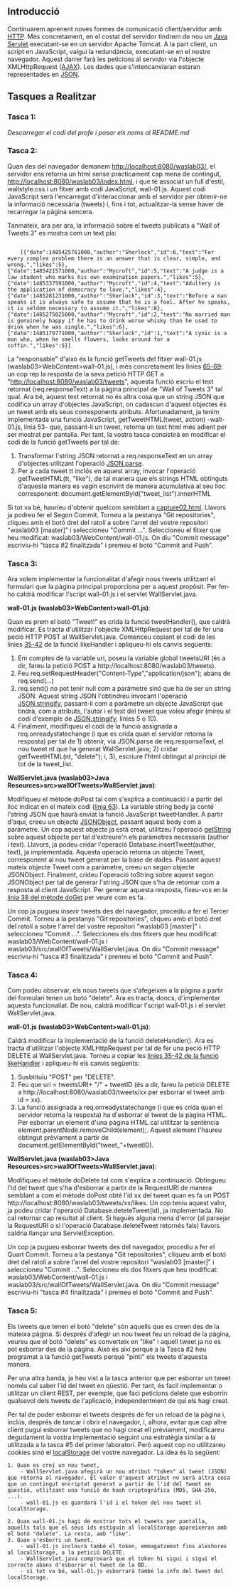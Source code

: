 ## Introducció

Continuarem aprenent noves formes de comunicació client/servidor amb [HTTP](https://en.wikipedia.org/wiki/Hypertext_Transfer_Protocol). Més concretament, en el costat del servidor tindrem de nou un [Java Servlet](https://en.wikipedia.org/wiki/Java_Servlet) executant-se en un servidor Apache Tomcat. A la part client, un script en JavaScript, valgui la redundància, executant-se en el nostre navegador. Aquest darrer farà les peticions al servidor via l'objecte XMLHttpRequest ([AJAX](https://www.w3schools.com/js/js_ajax_intro.asp)). Les dades que s'intencanviaran estaran representades en [JSON](https://www.w3schools.com/js/js_json_intro.asp).

## Tasques a Realitzar

### Tasca 1: 

_Descarregar el codi del profe i posar els noms al README.md_

### Tasca 2: 

Quan des del navegador demanem [http://localhost:8080/waslab03/](http://localhost:8080/waslab03/), el servidor ens retorna un html sense pràcticament cap mena de contingut, [http://localhost:8080/waslab03/index.html](http://localhost:8080/waslab03/index.html), i que té associat un full d'estil, wallstyle.css i un fitxer amb codi JavaScript, wall-01.js. Aquest codi JavaScript serà l'encarregat d'interaccionar amb el servidor per obtenir-ne la informació necessària (tweets) i, fins i tot, actualitzar-la sense haver de recarregar la pàgina sencera.

Tanmateix, ara per ara, la informació sobre el tweets publicats a "Wall of Tweets 3" es mostra com un text pla:

~~~

	[{"date":1485425761000,"author":"Sherlock","id":6,"text":"For every complex problem there is an answer that is clear, simple, and wrong.","likes":5},{"date":1485421571000,"author":"Mycroft","id":5,"text":"A judge is a law student who marks his own examination papers.","likes":5},{"date":1485337591000,"author":"Mycroft","id":4,"text":"Adultery is the application of democracy to love.","likes":4},{"date":1485281231000,"author":"Sherlock","id":3,"text":"Before a man speaks it is always safe to assume that he is a fool. After he speaks, it is seldom necessary to assume it.","likes":8},{"date":1485275025000,"author":"Mycroft","id":2,"text":"No married man is genuinely happy if he has to drink worse whisky than he used to drink when he was single.","likes":6},{"date":1485179771000,"author":"Sherlock","id":1,"text":"A cynic is a man who, when he smells flowers, looks around for a coffin.","likes":5}]

~~~

La "responsable" d'això és la funció getTweets del fitxer wall-01.js (waslab03>WebContent>wall-01.js), i més concretament les linies [65-69](https://bitbucket.org/fib_was/waslab03/src/master/waslab03/WebContent/wall-01.js?fileviewer=file-view-default#wall-01.js-65): un cop rep la resposta de la seva petició HTTP GET a "[http://localhost:8080/waslab03/tweets](http://localhost:8080/waslab03/tweets)", aquesta funció escriu el text retornat (req.responseText) a la pàgina principal de "Wall of Tweets 3" tal qual. Ara bé, aquest text retornat no és altra cosa que un string JSON que codifica un array d'objectes JavaScript, on cadascun d'aquest objectes és un tweet amb els seus corresponents atributs. Afortunadament, ja tenim implementada una funció JavaScript, getTweetHTML(tweet, action) -wall-01.js, línia 53- que, passant-li un tweet, retorna un text html més adient per ser mostrat per pantalla. Per tant, la vostra tasca consistirà en modificar el codi de la funció getTweets per tal de:

1. Transformar l'string JSON retornat a req.responseText en un array d'objectes utlitzant l'operació [JSON.parse](https://developer.mozilla.org/en-US/docs/Web/JavaScript/Reference/Global_Objects/JSON/parse).
2. Per a cada tweet tt inclós en aquest array, invocar l'operació getTweetHTML(tt, "like"), de tal manera que els strings HTML obtinguts d'aquesta manera es vagin escrivint de manera acumulativa al seu lloc corresponent: document.getElementById("tweet_list").innerHTML

Si tot va bé, hauríeu d'obtenir quelcom semblant a [capture02.html](http://atenea.upc.edu/pluginfile.php/2090731/mod_assign/intro/capture02.html). Llavors ja podreu fer el Segon Commit. Torneu a la pestanya "Git repositories", cliqueu amb el botó dret del ratolí a sobre l'arrel del vostre repositori "waslab03 [master]" i seleccioneu "Commit ...". Seleccioneu el fitxer que heu modificat: waslab03/WebContent/wall-01.js. On diu "Commit message" escriviu-hi "tasca #2 finalitzada" i  premeu el botó "Commit and Push".

### Tasca 3:

Ara volem implementar la funcionalitat d'afegir nous tweets utilitzant el formulari que la pàgina principal proporciona per a aquest propòsit. Per fer-ho caldrà modificar l'script wall-01.js i el servlet WallServlet.java.

**wall-01.js (waslab03>WebContent>wall-01.js)**:

Quan es prem el botó "Tweet!" es crida la funció tweetHandler(), que caldrà modificar. Es tracta d'utilitzar l'objecte XMLHttpRequest per tal de fer una peció HTTP POST al WallServlet.java. Comenceu copiant el codi de les linies [35-42](https://bitbucket.org/fib_was/waslab03/src/master/waslab03/WebContent/wall-01.js?fileviewer=file-view-default#wall-01.js-35) de la funció likeHandler i apliqueu-hi els canvis següents:

1. Em comptes de la variable uri, poseu la variable global tweetsURI (és a dir, fareu la petició POST a http://localhost:8080/waslab03/tweets).
2. Feu req.setRequestHeader("Content-Type","application/json"); abans de req.send(...)
3. req.send() no pot tenir null com a paràmetre sinó que ha de ser un string JSON. Aquest string JSON l'obtindreu invocant l'operació [JSON.stringify](https://developer.mozilla.org/en-US/docs/Web/JavaScript/Reference/Global_Objects/JSON/stringify), passant-li com a paràmetre un objecte JavaScript que tindrà, com a atributs, l'autor i el text del tweet que voleu afegir (mireu el codi d'exemple de [JSON.stringify](https://developer.mozilla.org/en-US/docs/Web/JavaScript/Reference/Global_Objects/JSON/stringify), línies 5 o 10).
4. Finalment, modifiqueu el codi de la funció assignada a req.onreadystatechange (i que es crida quan el servidor retorna la resposta) per tal de 1) obtenir, via JSON.parse de req.responseText, el nou tweet nt que ha generat WallServlet.java; 2) cridar getTweetHTML(nt, "delete"); i, 3), escriure l'html obtingut al principi de tot de la tweet_list.

**WallServlet.java (waslab03>Java Resources>src>wallOfTweets>WallServlet.java)**:

Modifiqueu el mètode doPost tal com s'explica a continuació i a partir del lloc indicat en el mateix codi ([linia 63](https://bitbucket.org/fib_was/waslab03/src/master/waslab03/src/wallOfTweets/WallServlet.java?at=master&fileviewer=file-view-default#WallServlet.java-63)). La variable string body ja conté l'string JSON que haurà enviat la funció JavaScript tweetHandler. A partir d'aquí, creeu un objecte [JSONObject](http://stleary.github.io/JSON-java/org/json/JSONObject.html), passant aquest body com a paràmetre. Un cop aquest objecte ja està creat, utilitzeu l'operació [getString](http://stleary.github.io/JSON-java/org/json/JSONObject.html#getString-java.lang.String-) sobre aquest objecte per tal d'extreure'n els paràmetres necessaris (author i text). Llavors, ja podeu cridar l'operació Database.insertTweet(author, text), ja implementada. Aquesta operació retorna un objecte Tweet, corresponent al nou tweet generat per la base de dades. Passant aquest mateix objecte Tweet com a paràmetre, creeu un segon objecte JSONObject. Finalment, crideu l'operació toString sobre aquest segon JSONObject per tal de generar l'string JSON que s'ha de retornar com a resposta al client JavaScript. Per generar aquesta resposta, fixeu-vos en la [linia 38 del mètode doGet](https://bitbucket.org/fib_was/waslab03/src/master/waslab03/src/wallOfTweets/WallServlet.java?at=master&fileviewer=file-view-default#WallServlet.java-38) per veure com es fa.

Un cop ja pugueu inserir tweets des del navegador, procediu a fer el Tercer Commit. Torneu a la pestanya "Git repositories", cliqueu amb el botó dret del ratolí a sobre l'arrel del vostre repositori "waslab03 [master]" i seleccioneu "Commit ...". Seleccioneu els dos fitxers que heu modificat: waslab03/WebContent/wall-01.js i waslab03/src/wallOfTweets/WallServlet.java. On diu "Commit message" escriviu-hi "tasca #3 finalitzada" i  premeu el botó "Commit and Push".


### Tasca 4:

Com podeu observar, els nous tweets que s'afegeixen a la pàgina a partir del formulari tenen un botó "delete". Ara es tracta, doncs, d'implementar aquesta funcionaliat. De nou, caldrà modificar l'script wall-01.js i el servlet WallServlet.java.

**wall-01.js (waslab03>WebContent>wall-01.js)**:

Caldrà modificar la implementació de la funció deleteHandler(). Ara es tracta d'utilitzar l'objecte XMLHttpRequest per tal de fer una peció HTTP DELETE al WallServlet.java. Torneu a copiar les [linies 35-42 de la funció likeHandler](https://bitbucket.org/fib_was/waslab03/src/master/waslab03/WebContent/wall-01.js?fileviewer=file-view-default#wall-01.js-35) i apliqueu-hi els canvis següents:

1. Susbtituïu "POST" per "DELETE".
2. Feu que uri = tweetsURI+ "/" + tweetID (és a dir, fareu la petició DELETE a http://localhost:8080/waslab03/tweets/xx per esborrar el tweet amb id = xx).
3. La funció assignada a req.onreadystatechange (i que es crida quan el servidor retorna la resposta) ha d'esborrar el tweet de la pàgina HTML. Per esborrar un element d'una pàgina HTML cal utilitzar la sentència element.parentNode.removeChild(element);. Aquest element l'haureu obtingut prèviament a partir de document.getElementById("tweet_"+tweetID).

**WallServlet.java (waslab03>Java Resources>src>wallOfTweets>WallServlet.java)**:

Modifiqueu el mètode doDelete tal com s'explica a continuació. Obtingueu l'id del tweet que s'ha d'esborrar a partir de la RequestURI de manera semblant a com el mètode doPost obté l'id xx del tweet quan es fa un POST http://localhost:8080/waslab03/tweets/xx/likes. Un cop teniu aquest valor, ja podeu cridar l'operació Database.deteteTweet(id), ja implementada. No cal retornar cap resultat al client. Si hagués alguna mena d'error (al parsejar la RequestURI o si l'operació Database.deleteTweet retornés fals) llavors caldria llançar una ServletException.

Un cop ja pugueu esborrar tweets des del navegador, procediu a fer el Quart Commit. Torneu a la pestanya "Git repositories", cliqueu amb el botó dret del ratolí a sobre l'arrel del vostre repositori "waslab03 [master]" i seleccioneu "Commit ...". Seleccioneu els dos fitxers que heu modificat: waslab03/WebContent/wall-01.js i waslab03/src/wallOfTweets/WallServlet.java. On diu "Commit message" escriviu-hi "tasca #4 finalitzada" i  premeu el botó "Commit and Push".

### Tasca 5:

Els tweets que tenen el botó "delete" són aquells que es creen des de la mateixa pàgina. Si després d'afegir un nou tweet feu un reload de la pàgina, veureu que el botó "delete" es converteix en "like" i aquell tweet ja no es pot esborrar des de la pàgina. Això és així perquè a la Tasca #2 heu programat a la funció getTweets perquè "pinti" els tweets d'aquesta manera.

Per una altra banda, ja heu vist a la tasca anterior que per esborrar un tweet només cal saber l'id del tweet en qüestió. Per tant, és facil implementar o utilitzar un client REST, per exemple, que faci peticions delete que esborrin qualsevol dels tweets de l'aplicació, independentment de qui els hagi creat.

Per tal de poder esborrar el tweets després de fer un reload de la pàgina i, inclús, després de tancar i obrir el navegador, i, alhora, evitar que cap altre client pugui esborrar tweets que no hagi creat ell prèviament, modificareu degudament la vostra implementació seguint una estratègia similar a la utilitzada a la tasca #5 del primer laboratori. Però aquest cop no utilitzareu cookies sinó el [localStorage](https://www.w3schools.com/html/html5_webstorage.asp) del vostre navegador. La idea és la següent:

	1. Quan es creï un nou tweet,
		- WallServlet.java afegirà un nou atribut "token" al tweet (JSON) que retorna al navegador. El valor d'aquest atribut no serà altra cosa que un contingut encriptat generat a partir de l'id del tweet en qüestió, utlitzant una funció de hash criptogràfica (MD5, SHA-256, ...). 
		- wall-01.js es guardarà l'id i el token del nou tweet al localStorage.

	2. Quan wall-01.js hagi de mostrar tots el tweets per pantalla, aquells tals que el seus ids estiguin al localStorage apareixeran amb el botó "delete". La resta, amb "like".
	3. Quan s'esborri un tweet,
		- wall-01.js inclourà també el token, emmagatzemat fins aleshores al localStorage, a la petició DELETE.
		- WallServlet.java comprovarà que el token hi sigui i sigui el correcte abans d'esborrar el tweet de la BD.
		- si tot va bé, wall-01.js esborrarà també la info del tweet del localStorage.